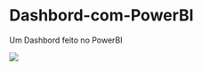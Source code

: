 # Dashbord-com-PowerBI
Um Dashbord feito no PowerBI

<img src= "https://img.shields.io/badge/PowerBI-F2C811?style=for-the-badge&logo=Power%20BI&logoColor=white">
